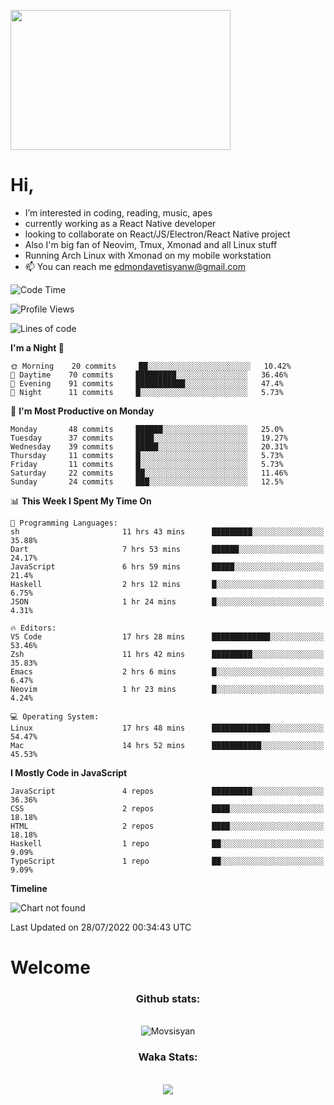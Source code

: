 <kbd><img src="https://c.tenor.com/76XxFDBUu48AAAAC/frustrated-mad.gif" width="352" height="224" /></kbd>
#  Hi,
-  I’m interested in coding, reading, music, apes
-  currently working as a React Native developer
-  looking to collaborate on React/JS/Electron/React Native project
-  Also I'm big fan of Neovim, Tmux, Xmonad and all Linux stuff
-  Running Arch Linux with Xmonad on my mobile workstation
- 📫 You can reach me edmondavetisyanw@gmail.com
<!---
edavetisyan/edavetisyan is a ✨ special ✨ repository because its `README.md` (this file) appears on your GitHub profile.
You can click the Preview link to take a look at your changes.
--->

<!--START_SECTION:waka-->
![Code Time](http://img.shields.io/badge/Code%20Time-594%20hrs%2019%20mins-blue)

![Profile Views](http://img.shields.io/badge/Profile%20Views-305-blue)

![Lines of code](https://img.shields.io/badge/From%20Hello%20World%20I%27ve%20Written-2%20Million%20lines%20of%20code-blue)

**I'm a Night 🦉** 

```text
🌞 Morning    20 commits     ██░░░░░░░░░░░░░░░░░░░░░░░   10.42% 
🌆 Daytime    70 commits     █████████░░░░░░░░░░░░░░░░   36.46% 
🌃 Evening    91 commits     ███████████░░░░░░░░░░░░░░   47.4% 
🌙 Night      11 commits     █░░░░░░░░░░░░░░░░░░░░░░░░   5.73%

```
📅 **I'm Most Productive on Monday** 

```text
Monday       48 commits     ██████░░░░░░░░░░░░░░░░░░░   25.0% 
Tuesday      37 commits     ████░░░░░░░░░░░░░░░░░░░░░   19.27% 
Wednesday    39 commits     █████░░░░░░░░░░░░░░░░░░░░   20.31% 
Thursday     11 commits     █░░░░░░░░░░░░░░░░░░░░░░░░   5.73% 
Friday       11 commits     █░░░░░░░░░░░░░░░░░░░░░░░░   5.73% 
Saturday     22 commits     ██░░░░░░░░░░░░░░░░░░░░░░░   11.46% 
Sunday       24 commits     ███░░░░░░░░░░░░░░░░░░░░░░   12.5%

```


📊 **This Week I Spent My Time On** 

```text
💬 Programming Languages: 
sh                       11 hrs 43 mins      █████████░░░░░░░░░░░░░░░░   35.88% 
Dart                     7 hrs 53 mins       ██████░░░░░░░░░░░░░░░░░░░   24.17% 
JavaScript               6 hrs 59 mins       █████░░░░░░░░░░░░░░░░░░░░   21.4% 
Haskell                  2 hrs 12 mins       █░░░░░░░░░░░░░░░░░░░░░░░░   6.75% 
JSON                     1 hr 24 mins        █░░░░░░░░░░░░░░░░░░░░░░░░   4.31%

🔥 Editors: 
VS Code                  17 hrs 28 mins      █████████████░░░░░░░░░░░░   53.46% 
Zsh                      11 hrs 42 mins      █████████░░░░░░░░░░░░░░░░   35.83% 
Emacs                    2 hrs 6 mins        █░░░░░░░░░░░░░░░░░░░░░░░░   6.47% 
Neovim                   1 hr 23 mins        █░░░░░░░░░░░░░░░░░░░░░░░░   4.24%

💻 Operating System: 
Linux                    17 hrs 48 mins      █████████████░░░░░░░░░░░░   54.47% 
Mac                      14 hrs 52 mins      ███████████░░░░░░░░░░░░░░   45.53%

```

**I Mostly Code in JavaScript** 

```text
JavaScript               4 repos             █████████░░░░░░░░░░░░░░░░   36.36% 
CSS                      2 repos             ████░░░░░░░░░░░░░░░░░░░░░   18.18% 
HTML                     2 repos             ████░░░░░░░░░░░░░░░░░░░░░   18.18% 
Haskell                  1 repo              ██░░░░░░░░░░░░░░░░░░░░░░░   9.09% 
TypeScript               1 repo              ██░░░░░░░░░░░░░░░░░░░░░░░   9.09%

```


**Timeline**

![Chart not found](https://raw.githubusercontent.com/edavetisyan/edavetisyan/main/charts/bar_graph.png) 


 Last Updated on 28/07/2022 00:34:43 UTC
<!--END_SECTION:waka-->
<h1 text-alight="center">Welcome</h1>
</div>
<div align="center">
  <h3>Github stats:</h3>
  <br>
  <img align="center" src="https://github-readme-streak-stats.herokuapp.com/?user=edavetisyan&theme=dark" alt="Movsisyan" />
</div>
<div align="center">
  <h3>Waka Stats:</h3>
  <br>
  <img src="https://github-readme-stats.vercel.app/api/wakatime?username=edape&theme=dark&layout=compact"></img>
</div>
